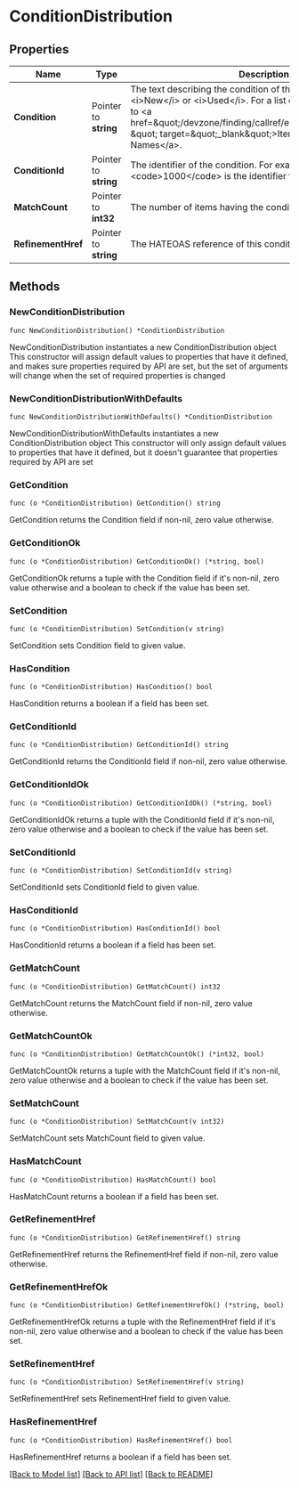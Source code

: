 # ConditionDistribution

## Properties

Name | Type | Description | Notes
------------ | ------------- | ------------- | -------------
**Condition** | Pointer to **string** | The text describing the condition of the item, such as &lt;i&gt;New&lt;/i&gt; or &lt;i&gt;Used&lt;/i&gt;. For a list of condition names, refer to &lt;a href&#x3D;\&quot;/devzone/finding/callref/enums/conditionIdList.html \&quot; target&#x3D;\&quot;_blank\&quot;&gt;Item Condition IDs and Names&lt;/a&gt;. | [optional] 
**ConditionId** | Pointer to **string** | The identifier of the condition. For example, &lt;code&gt;1000&lt;/code&gt; is the identifier for &lt;code&gt;NEW&lt;/code&gt;. | [optional] 
**MatchCount** | Pointer to **int32** | The number of items having the condition. | [optional] 
**RefinementHref** | Pointer to **string** | The HATEOAS reference of this condition. | [optional] 

## Methods

### NewConditionDistribution

`func NewConditionDistribution() *ConditionDistribution`

NewConditionDistribution instantiates a new ConditionDistribution object
This constructor will assign default values to properties that have it defined,
and makes sure properties required by API are set, but the set of arguments
will change when the set of required properties is changed

### NewConditionDistributionWithDefaults

`func NewConditionDistributionWithDefaults() *ConditionDistribution`

NewConditionDistributionWithDefaults instantiates a new ConditionDistribution object
This constructor will only assign default values to properties that have it defined,
but it doesn't guarantee that properties required by API are set

### GetCondition

`func (o *ConditionDistribution) GetCondition() string`

GetCondition returns the Condition field if non-nil, zero value otherwise.

### GetConditionOk

`func (o *ConditionDistribution) GetConditionOk() (*string, bool)`

GetConditionOk returns a tuple with the Condition field if it's non-nil, zero value otherwise
and a boolean to check if the value has been set.

### SetCondition

`func (o *ConditionDistribution) SetCondition(v string)`

SetCondition sets Condition field to given value.

### HasCondition

`func (o *ConditionDistribution) HasCondition() bool`

HasCondition returns a boolean if a field has been set.

### GetConditionId

`func (o *ConditionDistribution) GetConditionId() string`

GetConditionId returns the ConditionId field if non-nil, zero value otherwise.

### GetConditionIdOk

`func (o *ConditionDistribution) GetConditionIdOk() (*string, bool)`

GetConditionIdOk returns a tuple with the ConditionId field if it's non-nil, zero value otherwise
and a boolean to check if the value has been set.

### SetConditionId

`func (o *ConditionDistribution) SetConditionId(v string)`

SetConditionId sets ConditionId field to given value.

### HasConditionId

`func (o *ConditionDistribution) HasConditionId() bool`

HasConditionId returns a boolean if a field has been set.

### GetMatchCount

`func (o *ConditionDistribution) GetMatchCount() int32`

GetMatchCount returns the MatchCount field if non-nil, zero value otherwise.

### GetMatchCountOk

`func (o *ConditionDistribution) GetMatchCountOk() (*int32, bool)`

GetMatchCountOk returns a tuple with the MatchCount field if it's non-nil, zero value otherwise
and a boolean to check if the value has been set.

### SetMatchCount

`func (o *ConditionDistribution) SetMatchCount(v int32)`

SetMatchCount sets MatchCount field to given value.

### HasMatchCount

`func (o *ConditionDistribution) HasMatchCount() bool`

HasMatchCount returns a boolean if a field has been set.

### GetRefinementHref

`func (o *ConditionDistribution) GetRefinementHref() string`

GetRefinementHref returns the RefinementHref field if non-nil, zero value otherwise.

### GetRefinementHrefOk

`func (o *ConditionDistribution) GetRefinementHrefOk() (*string, bool)`

GetRefinementHrefOk returns a tuple with the RefinementHref field if it's non-nil, zero value otherwise
and a boolean to check if the value has been set.

### SetRefinementHref

`func (o *ConditionDistribution) SetRefinementHref(v string)`

SetRefinementHref sets RefinementHref field to given value.

### HasRefinementHref

`func (o *ConditionDistribution) HasRefinementHref() bool`

HasRefinementHref returns a boolean if a field has been set.


[[Back to Model list]](../README.md#documentation-for-models) [[Back to API list]](../README.md#documentation-for-api-endpoints) [[Back to README]](../README.md)


